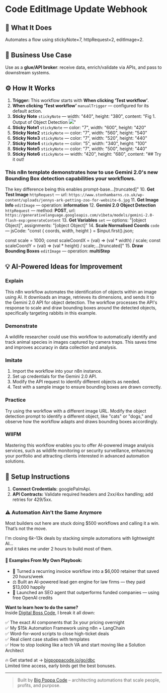 # Code EditImage Update Webhook
  ## 🚀 What It Does
  Automates a flow using stickyNote×7, httpRequest×2, editImage×2.
  
  ## 💼 Business Use Case
  Use as a **glue/API broker**: receive data, enrich/validate via APIs, and pass to downstream systems.
  
  ## ⚙️ How It Works
  1. **Trigger:** This workflow starts with **When clicking ‘Test workflow’**.
  2. **When clicking ‘Test workflow’** `manualTrigger` — configured for its default action.
3. **Sticky Note** `stickyNote` — width: "440", height: "380", content: "Fig 1. Output of Object Detection
![](https://res.cloudinary.com/daglih2g8/image/upload/f_auto,q_auto/v1/n8n-workflows/download_1_qmqyyo#full-width)"
4. **Sticky Note1** `stickyNote` — color: "7", width: "600", height: "420"
5. **Sticky Note2** `stickyNote` — color: "7", width: "560", height: "540"
6. **Sticky Note3** `stickyNote` — color: "7", width: "520", height: "440"
7. **Sticky Note4** `stickyNote` — color: "5", width: "340", height: "100"
8. **Sticky Note5** `stickyNote` — color: "7", width: "500", height: "440"
9. **Sticky Note6** `stickyNote` — width: "420", height: "680", content: "## Try it out!
### This n8n template demonstrates how to use Gemini 2.0's new Bounding Box detection capabilities your workflows.

The key difference being this enables prompt-base…[truncated]"
10. **Get Test Image** `httpRequest` — url: `https://www.stonhambarns.co.uk/wp-content/uploads/jennys-ark-petting-zoo-for-website-6.jpg`
11. **Get Image Info** `editImage` — operation: **information**
12. **Gemini 2.0 Object Detection** `httpRequest` — method: **POST**, url: `https://generativelanguage.googleapis.com/v1beta/models/gemini-2.0-flash-exp:generateContent`
13. **Get Variables** `set` — options: "[object Object]", assignments: "[object Object]"
14. **Scale Normalised Coords** `code` — jsCode: "const { coords, width, height } = $input.first().json;

const scale = 1000;
const scaleCoordX = (val) => (val * width) / scale;
const scaleCoordY = (val) => (val * height) / scale;…[truncated]"
15. **Draw Bounding Boxes** `editImage` — operation: **multiStep**
  
  ## 💡 AI-Powered Ideas for Improvement
  ### Explain
This n8n workflow automates the identification of objects within an image using AI. It downloads an image, retrieves its dimensions, and sends it to the Gemini 2.0 API for object detection. The workflow processes the API's response to scale and draw bounding boxes around the detected objects, specifically targeting rabbits in this example.

### Demonstrate
A wildlife researcher could use this workflow to automatically identify and track animal species in images captured by camera traps. This saves time and improves accuracy in data collection and analysis.

### Imitate
1. Import the workflow into your n8n instance.
2. Set up credentials for the Gemini 2.0 API.
3. Modify the API request to identify different objects as needed.
4. Test with a sample image to ensure bounding boxes are drawn correctly.

### Practice
Try using the workflow with a different image URL. Modify the object detection prompt to identify a different object, like "cats" or "dogs," and observe how the workflow adapts and draws bounding boxes accordingly.

### WIIFM
Mastering this workflow enables you to offer AI-powered image analysis services, such as wildlife monitoring or security surveillance, enhancing your portfolio and attracting clients interested in advanced automation solutions.
  
  ## 🔧 Setup Instructions
  1. **Connect Credentials:** googlePalmApi.
2. **API Contracts:** Validate required headers and 2xx/4xx handling; add retries for 429/5xx.
  
### ⚠️ Automation Ain’t the Same Anymore

Most builders out here are stuck doing $500 workflows and calling it a win.  
That’s not the move.  

I'm closing $6k–$13k deals by stacking simple automations with lightweight AI...  
and it takes me under 2 hours to build most of them.

#### 🧠 Examples From My Own Playbook:
- 🔁 Turned a recurring invoice workflow into a $6,000 retainer that saved 20 hours/week  
- ⚖️ Built an AI-powered lead gen engine for law firms — they paid $13,000 happily  
- 🚀 Launched an SEO agent that outperforms funded companies — using free OpenAI credits  

**Want to learn how to do the same?**  
Inside [Digital Boss Code](https://bigpoppacode.io/go/dbc), I break it all down:

✅ The exact AI components that 3x your pricing overnight  
✅ My $15k Automation Framework using n8n + LangChain  
✅ Word-for-word scripts to close high-ticket deals  
✅ Real client case studies with templates  
✅ How to stop looking like a tech VA and start moving like a Solution Architect  

🔥 Get started at → [bigpoppacode.io/go/dbc](https://bigpoppacode.io/go/dbc)  
Limited time access, early birds get the best bonuses.

---
> Built by [Big Poppa Code](https://bigpoppacode.io) – architecting automations that scale people, profits, and purpose.
  